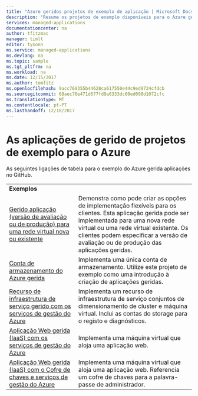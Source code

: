 ```yaml
---
title: "Azure geridos projetos de exemplo de aplicação | Microsoft Docs"
description: "Resume os projetos de exemplo disponíveis para o Azure geridos aplicações"
services: managed-applications
documentationcenter: na
author: tfitzmac
manager: timlt
editor: tysonn
ms.service: managed-applications
ms.devlang: na
ms.topic: sample
ms.tgt_pltfrm: na
ms.workload: na
ms.date: 12/15/2017
ms.author: tomfitz
ms.openlocfilehash: 9acc769355b44628ca617550e44c9ed9724cfdcb
ms.sourcegitcommit: 68aec76e471d677fd9a6333dc60ed098d1072cfc
ms.translationtype: MT
ms.contentlocale: pt-PT
ms.lasthandoff: 12/18/2017
---
```

# <a name="sample-projects-for-azure-managed-applications"></a>As aplicações de gerido de projetos de exemplo para o Azure

As seguintes ligações de tabela para o exemplo do Azure gerida aplicações no GitHub.

|  |  |
| --- | --- |
| **Exemplos** | |
| [Gerido aplicação (versão de avaliação ou de produção) para uma rede virtual nova ou existente](https://github.com/Azure/azure-managedapp-samples/tree/master/samples/201-managed-app-using-existing-vnet) | Demonstra como pode criar as opções de implementação flexíveis para os clientes. Esta aplicação gerida pode ser implementada para uma nova rede virtual ou uma rede virtual existente. Os clientes podem especificar a versão de avaliação ou de produção das aplicações geridas. |
| [Conta de armazenamento do Azure gerida](https://github.com/Azure/azure-managedapp-samples/tree/master/samples/201-managed-storage-account) | Implementa uma única conta de armazenamento. Utilize este projeto de exemplo como uma introdução à criação de aplicações geridas. |
| [Recurso de infraestrutura de serviço gerido com os serviços de gestão do Azure](https://github.com/Azure/azure-managedapp-samples/tree/master/samples/201-managed-service-fabric) | Implementa um recurso de infraestrutura de serviço conjuntos de dimensionamento de cluster e máquina virtual. Inclui as contas do storage para o registo e diagnósticos. |
| [Aplicação Web gerida (IaaS) com os serviços de gestão do Azure](https://github.com/Azure/azure-managedapp-samples/tree/master/samples/201-managed-web-app) | Implementa uma máquina virtual que aloja uma aplicação web. |
| [Aplicação Web gerida (IaaS) com o Cofre de chaves e serviços de gestão do Azure](https://github.com/Azure/azure-managedapp-samples/tree/master/samples/201-managed-web-app-using-keyvault) | Implementa uma máquina virtual que aloja uma aplicação web. Referencia um cofre de chaves para a palavra-passe de administrador. |
